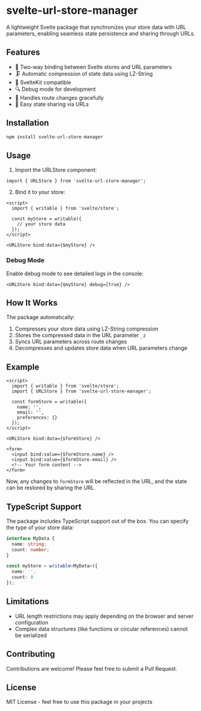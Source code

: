 # svelte-url-store-manager

A lightweight Svelte package that synchronizes your store data with URL parameters, enabling seamless state persistence and sharing through URLs.

## Features

- 🔄 Two-way binding between Svelte stores and URL parameters
- 🗜️ Automatic compression of state data using LZ-String
- 📱 SvelteKit compatible
- 🔍 Debug mode for development
- 🔀 Handles route changes gracefully
- 🔗 Easy state sharing via URLs

## Installation

```bash
npm install svelte-url-store-manager
```

## Usage

1. Import the URLStore component:
```svelte
import { URLStore } from 'svelte-url-store-manager';
```

2. Bind it to your store:
```svelte
<script>
  import { writable } from 'svelte/store';
  
  const myStore = writable({
    // your store data
  });
</script>

<URLStore bind:data={$myStore} />
```

### Debug Mode

Enable debug mode to see detailed logs in the console:

```svelte
<URLStore bind:data={$myStore} debug={true} />
```

## How It Works

The package automatically:
1. Compresses your store data using LZ-String compression
2. Stores the compressed data in the URL parameter `_z`
3. Syncs URL parameters across route changes
4. Decompresses and updates store data when URL parameters change

## Example

```svelte
<script>
  import { writable } from 'svelte/store';
  import { URLStore } from 'svelte-url-store-manager';

  const formStore = writable({
    name: '',
    email: '',
    preferences: {}
  });
</script>

<URLStore bind:data={$formStore} />

<form>
  <input bind:value={$formStore.name} />
  <input bind:value={$formStore.email} />
  <!-- Your form content -->
</form>
```

Now, any changes to `formStore` will be reflected in the URL, and the state can be restored by sharing the URL.

## TypeScript Support

The package includes TypeScript support out of the box. You can specify the type of your store data:

```typescript
interface MyData {
  name: string;
  count: number;
}

const myStore = writable<MyData>({
  name: '',
  count: 0
});
```

## Limitations

- URL length restrictions may apply depending on the browser and server configuration
- Complex data structures (like functions or circular references) cannot be serialized

## Contributing

Contributions are welcome! Please feel free to submit a Pull Request.

## License

MIT License - feel free to use this package in your projects